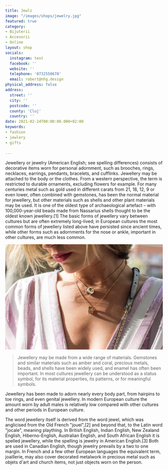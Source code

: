 ```yaml
---
title: Jewlz
image: "/images/shops/jewelry.jpg"
featured: true
category:
- Bijuterii
- Accesorii
- Online
layout: shop
socials:
  instagram: test
  facebook: ''
  website: ''
  telephone: '0732550678'
  email: robert@nhg.design
physical_address: false
address:
  street: ''
  city: ''
  postcode: ''
  county: 'Cluj'
  country: ''
date: 2021-02-24T00:00:00.000+02:00
keywords:
- fashion
- jewlery
- gifts

---
```

Jewellery or jewelry (American English; see spelling differences) consists of decorative items worn for personal adornment, such as brooches, rings, necklaces, earrings, pendants, bracelets, and cufflinks. Jewellery may be attached to the body or the clothes. From a western perspective, the term is restricted to durable ornaments, excluding flowers for example. For many centuries metal such as gold used in different carats from 21, 18, 12, 9 or even lower, often combined with gemstones, has been the normal material for jewellery, but other materials such as shells and other plant materials may be used. It is one of the oldest type of archaeological artefact – with 100,000-year-old beads made from Nassarius shells thought to be the oldest known jewellery.[1] The basic forms of jewellery vary between cultures but are often extremely long-lived; in European cultures the most common forms of jewellery listed above have persisted since ancient times, while other forms such as adornments for the nose or ankle, important in other cultures, are much less common.

![Jewlz](/images/shops/jewelry.jpg)

> Jewellery may be made from a wide range of materials. Gemstones and similar materials such as amber and coral, precious metals, beads, and shells have been widely used, and enamel has often been important. In most cultures jewellery can be understood as a status symbol, for its material properties, its patterns, or for meaningful symbols. 

Jewellery has been made to adorn nearly every body part, from hairpins to toe rings, and even genital jewellery. In modern European culture the amount worn by adult males is relatively low compared with other cultures and other periods in European culture.

The word jewellery itself is derived from the word jewel, which was anglicised from the Old French "jouel",[2] and beyond that, to the Latin word "jocale", meaning plaything. In British English, Indian English, New Zealand English, Hiberno-English, Australian English, and South African English it is spelled jewellery, while the spelling is jewelry in American English.[3] Both are used in Canadian English, though jewelry prevails by a two to one margin. In French and a few other European languages the equivalent term, joaillerie, may also cover decorated metalwork in precious metal such as objets d'art and church items, not just objects worn on the person.